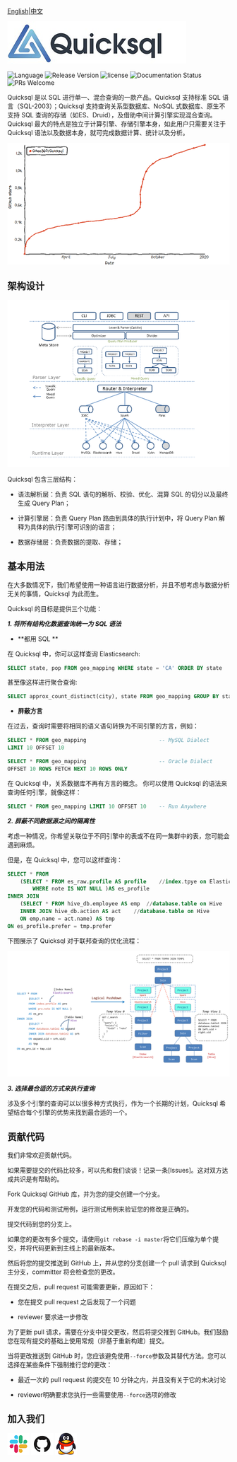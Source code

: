 [English](../index.md)|[中文](./index.md)


![200_200](../images/logo.jpeg)

![Language](https://img.shields.io/github/languages/top/qihoo360/quicksql?style=flat)
![Release Version](https://img.shields.io/github/v/release/Qihoo360/quicksql)
![license](https://img.shields.io/badge/license-MIT-blue.svg?style=flat)
![Documentation Status](https://readthedocs.org/projects/quicksql/badge/?version=latest)
![PRs Welcome](https://img.shields.io/badge/PRs-welcome-brightgreen.svg)

Quicksql 是以 SQL 进行单一、混合查询的一款产品。Quicksql 支持标准 SQL 语言（SQL-2003）；Quicksql 支持查询关系型数据库、NoSQL 式数据库、原生不支持 SQL 查询的存储（如ES、Druid），及借助中间计算引擎实现混合查询。Quicksql 最大的特点是独立于计算引擎、存储引擎本身，如此用户只需要关注于 Quicksql 语法以及数据本身，就可完成数据计算、统计以及分析。

[![Star-History](../images/star-history.png)](https://star-history.t9t.io/#Qihoo360/Quicksql)

## 架构设计

![1540973404791](../images/p1.png)

Quicksql 包含三层结构：

- 语法解析层：负责 SQL 语句的解析、校验、优化、混算 SQL 的切分以及最终生成 Query Plan；

- 计算引擎层：负责 Query Plan 路由到具体的执行计划中，将 Query Plan 解释为具体的执行引擎可识别的语言；

- 数据存储层：负责数据的提取、存储；

## 基本用法

在大多数情况下，我们希望使用一种语言进行数据分析，并且不想考虑与数据分析无关的事情，Quicksql 为此而生。

Quicksql 的目标是提供三个功能： 

***1. 将所有结构化数据查询统一为 SQL 语法***

- **都用 SQL **

在 Quicksql 中，你可以这样查询 Elasticsearch:

```sql
SELECT state, pop FROM geo_mapping WHERE state = 'CA' ORDER BY state
```

甚至像这样进行聚合查询:

```sql
SELECT approx_count_distinct(city), state FROM geo_mapping GROUP BY state LIMIT 10
```

- **屏蔽方言**

在过去，查询时需要将相同的语义语句转换为不同引擎的方言，例如：

```sql
SELECT * FROM geo_mapping 						-- MySQL Dialect
LIMIT 10 OFFSET 10 								
```

```sql
SELECT * FROM geo_mapping 						-- Oracle Dialect
OFFSET 10 ROWS FETCH NEXT 10 ROWS ONLY 			
```

在 Quicksql 中，关系数据库不再有方言的概念。 你可以使用 Quicksql 的语法来查询任何引擎，就像这样：

```sql
SELECT * FROM geo_mapping LIMIT 10 OFFSET 10	-- Run Anywhere
```

***2. 屏蔽不同数据源之间的隔离性***

考虑一种情况，你希望关联位于不同引擎中的表或不在同一集群中的表，您可能会遇到麻烦。 

但是，在 Quicksql 中，您可以这样查询：

```sql
SELECT * FROM 
	(SELECT * FROM es_raw.profile AS profile	//index.tpye on Elasticsearch 
		WHERE note IS NOT NULL )AS es_profile
INNER JOIN 
	(SELECT * FROM hive_db.employee AS emp	//database.table on Hive
	INNER JOIN hive_db.action AS act	//database.table on Hive
	ON emp.name = act.name) AS tmp 
ON es_profile.prefer = tmp.prefer
```
下图展示了 Quicksql 对于联邦查询的优化流程：

![1540973404791](../images/p2.png)

***3. 选择最合适的方式来执行查询***

涉及多个引擎的查询可以以很多种方式执行，作为一个长期的计划，Quicksql 希望结合每个引擎的优势来找到最合适的一个。

## 贡献代码

我们非常欢迎贡献代码。

如果需要提交的代码比较多，可以先和我们谈谈！记录一条[Issues]。这对双方达成共识是有帮助的。

Fork Quicksql GitHub 库，并为您的提交创建一个分支。

开发您的代码和测试用例，运行测试用例来验证您的修改是正确的。

提交代码到您的分支上。

如果您的更改有多个提交，请使用`git rebase -i master`将它们压缩为单个提交，并将代码更新到主线上的最新版本。

然后将您的提交推送到 GitHub 上，并从您的分支创建一个 pull 请求到 Quicksql 主分支，committer 将会检查您的更改。

在提交之后，pull request 可能需要更新，原因如下：

- 您在提交 pull request 之后发现了一个问题

- reviewer 要求进一步修改

为了更新 pull 请求，需要在分支中提交更改，然后将提交推到 GitHub。我们鼓励您在现有提交的基础上使用常规（非基于重新构建）提交。

当将更改推送到 GitHub 时，您应该避免使用`--force`参数及其替代方法。您可以选择在某些条件下强制推行您的更改：

- 最近一次的 pull request 的提交在 10 分钟之内，并且没有关于它的未决讨论

- reviewer明确要求您执行一些需要使用`--force`选项的修改

## 加入我们

[![Slack](../images/slack.png)](https://join.slack.com/t/quicksql/shared_invite/enQtODkwMzM0Njc3NTExLWQxNjRlY2M5YTlkMTk4OTM2YzhjMjUxYTUyN2VlNzJlNzQwM2E4YjkxNzA4MDllODg5NWUxNDY4MTMyMzczMWI)
[![Github](../images/github.png)](https://github.com/qihoo360/Quicksql/issues)
[![QQ](../images/qq.png)](https://jq.qq.com/?_wv=1027&k=5782R6F)

